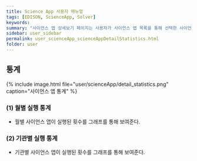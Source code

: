 ```yaml
---
title: Science App 사용자 매뉴얼
tags: [EDISON, ScienceApp, Solver]
keywords:
summary: "사이언스 앱 상세보기 페이지는 사용자가 사이언스 앱 목록을 통해 선택한 사이언스 앱의 상세 정보를 열람할 수 있는 화면이다. <br/>다음은 사이언스 앱의 통계 대한 설명이다."
sidebar: user_sidebar
permalink: user_scienceApp_scienceAppDetailStatistics.html
folder: user
---
```


## 통계
{% include image.html file="user/scienceApp/detail_statistics.png" caption="사이언스 앱 통계" %}

### (1) 월별 실행 통계
- 월별 사이언스 앱이 실행된 횟수를 그래프를 통해 보여준다.

### (2) 기관별 실행 통계
- 기관별 사이언스 앱이 실행된 횟수를 그래프를 통해 보여준다.